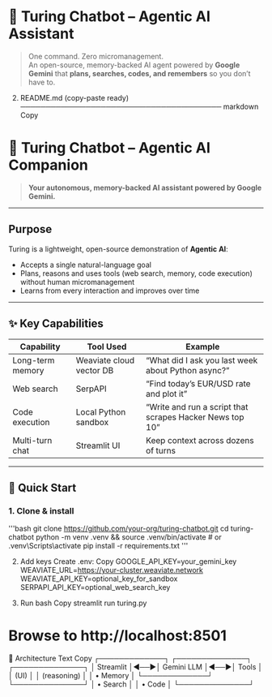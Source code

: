 # 🤖 Turing Chatbot – Agentic AI Assistant

> One command. Zero micromanagement.  
> An open-source, memory-backed AI agent powered by **Google Gemini** that **plans, searches, codes, and remembers** so you don’t have to.






2. README.md (copy-paste ready)
────────────────────────────────────────
markdown
Copy
# 🤖 Turing Chatbot – Agentic AI Companion

> **Your autonomous, memory-backed AI assistant powered by Google Gemini.**

---

## Purpose
Turing is a lightweight, open-source demonstration of **Agentic AI**:
- Accepts a single natural-language goal
- Plans, reasons and uses tools (web search, memory, code execution) without human micromanagement
- Learns from every interaction and improves over time

---

## ✨ Key Capabilities
| Capability        | Tool Used                     | Example |
|-------------------|------------------------------|---------|
| Long-term memory  | Weaviate cloud vector DB      | “What did I ask you last week about Python async?” |
| Web search        | SerpAPI                       | “Find today’s EUR/USD rate and plot it” |
| Code execution    | Local Python sandbox          | “Write and run a script that scrapes Hacker News top 10” |
| Multi-turn chat   | Streamlit UI                  | Keep context across dozens of turns |

---

## 🚀 Quick Start

### 1. Clone & install
'''bash
git clone https://github.com/your-org/turing-chatbot.git
cd turing-chatbot
python -m venv .venv && source .venv/bin/activate   # or .venv\Scripts\activate
pip install -r requirements.txt
'''

2. Add keys
Create .env:
Copy
GOOGLE_API_KEY=your_gemini_key
WEAVIATE_URL=https://your-cluster.weaviate.network
WEAVIATE_API_KEY=optional_key_for_sandbox
SERPAPI_API_KEY=optional_web_search_key



4. Run
bash
Copy
streamlit run turing.py
# Browse to http://localhost:8501
🧠 Architecture
Text
Copy
┌─────────────┐    ┌──────────────┐    ┌──────────────┐
│   Streamlit │◄──►│ Gemini LLM   │◄──►│ Tools        │
│    (UI)     │    │ (reasoning)  │    │ • Memory     │
└─────────────┘    └──────────────┘    │ • Search     │
                                       │ • Code       │
                                       └──────────────┘
